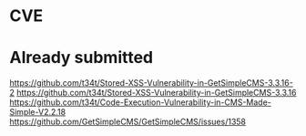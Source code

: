 # CVE
# Already submitted

https://github.com/t34t/Stored-XSS-Vulnerability-in-GetSimpleCMS-3.3.16-2
https://github.com/t34t/Stored-XSS-Vulnerability-in-GetSimpleCMS-3.3.16
https://github.com/t34t/Code-Execution-Vulnerability-in-CMS-Made-Simple-V2.2.18
https://github.com/GetSimpleCMS/GetSimpleCMS/issues/1358
